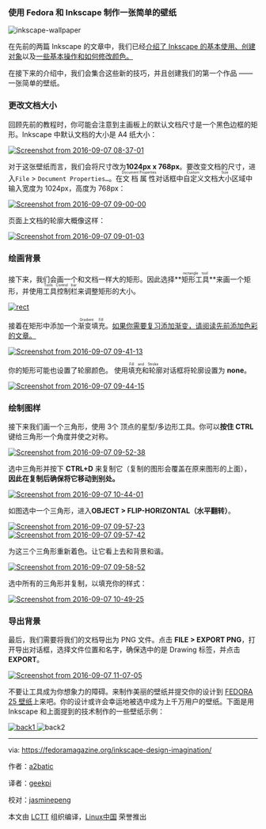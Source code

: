 ### 使用 Fedora 和 Inkscape 制作一张简单的壁纸

 ![inkscape-wallpaper](https://cdn.fedoramagazine.org/wp-content/uploads/2016/10/inkscape-wallpaper-945x400.png) 

在先前的两篇 Inkscape 的文章中，我们已经[介绍了 Inkscape 的基本使用、创建对象][18]以及[一些基本操作和如何修改颜色。][17]

在接下来的介绍中，我们会集合这些新的技巧，并且创建我们的第一个作品 —— 一张简单的壁纸。

### 更改文档大小

回顾先前的教程时，你可能会注意到主画板上的默认文档尺寸是一个黑色边框的矩形。Inkscape 中默认文档的大小是 A4 纸大小：

[
 ![Screenshot from 2016-09-07 08-37-01](https://1504253206.rsc.cdn77.org/wp-content/uploads/2016/10/Screenshot-from-2016-09-07-08-37-01.png) 
][16]

对于这张壁纸而言，我们会将尺寸改为**1024px x 768px**。要改变文档的尺寸，进入`File` > `Document Properties…`。在<ruby>文档属性<rt>Document Properties</rt></ruby>对话框中<ruby>自定义文档大小<rt>Custom Size</rt></ruby>区域中输入宽度为 1024px，高度为 768px：

[
 ![Screenshot from 2016-09-07 09-00-00](https://1504253206.rsc.cdn77.org/wp-content/uploads/2016/10/Screenshot-from-2016-09-07-09-00-00.png) 
][15]

页面上文档的轮廓大概像这样：

[
 ![Screenshot from 2016-09-07 09-01-03](https://1504253206.rsc.cdn77.org/wp-content/uploads/2016/10/Screenshot-from-2016-09-07-09-01-03.png) 
][14]

### 绘画背景

接下来，我们会画一个和文档一样大的矩形。因此选择**<ruby>矩形工具<rt>rectangle tool</rt></ruby>**来画一个矩形，并使用<ruby>工具控制栏<rt>Tools Control bar</rt></ruby>来调整矩形的大小。

[
 ![rect](https://1504253206.rsc.cdn77.org/wp-content/uploads/2016/10/rect.png) 
][13]

接着在矩形中添加一个<ruby>渐变填充<rt>Gradient Fill</rt></ruby>。[如果你需要复习添加渐变，请阅读先前添加色彩的文章。][12]

[
 ![Screenshot from 2016-09-07 09-41-13](https://1504253206.rsc.cdn77.org/wp-content/uploads/2016/10/Screenshot-from-2016-09-07-09-41-13.png) 
][11]

你的矩形可能也设置了轮廓颜色。 使用<ruby>填充和轮廓<rt> Fill and Stroke</rt></ruby>对话框将轮廓设置为 **none**。

[
 ![Screenshot from 2016-09-07 09-44-15](https://1504253206.rsc.cdn77.org/wp-content/uploads/2016/10/Screenshot-from-2016-09-07-09-44-15.png) 
][10]

### 绘制图样

接下来我们画一个三角形，使用 3个 顶点的星型/多边形工具。你可以**按住 CTRL** 键给三角形一个角度并使之对称。

[
 ![Screenshot from 2016-09-07 09-52-38](https://1504253206.rsc.cdn77.org/wp-content/uploads/2016/10/Screenshot-from-2016-09-07-09-52-38.png) 
][9]

选中三角形并按下 **CTRL+D** 来复制它（复制的图形会覆盖在原来图形的上面），**因此在复制后确保将它移动到别处。**

[
 ![Screenshot from 2016-09-07 10-44-01](https://1504253206.rsc.cdn77.org/wp-content/uploads/2016/10/Screenshot-from-2016-09-07-10-44-01.png) 
][8]

如图选中一个三角形，进入**OBJECT > FLIP-HORIZONTAL（水平翻转）**。

[
 ![Screenshot from 2016-09-07 09-57-23](https://1504253206.rsc.cdn77.org/wp-content/uploads/2016/10/Screenshot-from-2016-09-07-09-57-23.png) 
][7][
 ![Screenshot from 2016-09-07 09-57-42](https://1504253206.rsc.cdn77.org/wp-content/uploads/2016/10/Screenshot-from-2016-09-07-09-57-42.png) 
][6]

为这三个三角形重新着色。让它看上去和背景和谐。

[
 ![Screenshot from 2016-09-07 09-58-52](https://1504253206.rsc.cdn77.org/wp-content/uploads/2016/10/Screenshot-from-2016-09-07-09-58-52.png) 
][5]

选中所有的三角形并复制，以填充你的样式：

[
 ![Screenshot from 2016-09-07 10-49-25](https://1504253206.rsc.cdn77.org/wp-content/uploads/2016/10/Screenshot-from-2016-09-07-10-49-25.png) 
][4]

### 导出背景

最后，我们需要将我们的文档导出为 PNG 文件。点击 **FILE > EXPORT PNG**，打开导出对话框，选择文件位置和名字，确保选中的是 Drawing 标签，并点击 **EXPORT**。

[
 ![Screenshot from 2016-09-07 11-07-05](https://1504253206.rsc.cdn77.org/wp-content/uploads/2016/10/Screenshot-from-2016-09-07-11-07-05-1.png) 
][3]

不要让工具成为你想象力的障碍。来制作美丽的壁纸并提交你的设计到 [FEDORA 25 壁纸][2]上来吧。你的设计或许会幸运地被选中成为上千万用户的壁纸。下面是用  Inkscape 和上面提到的技术制作的一些壁纸示例：

[
 ![back1](https://1504253206.rsc.cdn77.org/wp-content/uploads/2016/10/back1.png) 
][1]
 ![back2](https://1504253206.rsc.cdn77.org/wp-content/uploads/2016/10/back2.png)

--------------------------------------------------------------------------------

via: https://fedoramagazine.org/inkscape-design-imagination/

作者：[a2batic][a]

译者：[geekpi](https://github.com/geekpi)

校对：[jasminepeng](https://github.com/jasminepeng)

本文由 [LCTT](https://github.com/LCTT/TranslateProject) 组织编译，[Linux中国](https://linux.cn/) 荣誉推出

[a]:http://a2batic.id.fedoraproject.org/
[1]:https://1504253206.rsc.cdn77.org/wp-content/uploads/2016/10/back1.png
[2]:https://fedoramagazine.org/keeping-fedora-beautiful-contribute-wallpaper/
[3]:https://1504253206.rsc.cdn77.org/wp-content/uploads/2016/10/Screenshot-from-2016-09-07-11-07-05-1.png
[4]:https://1504253206.rsc.cdn77.org/wp-content/uploads/2016/10/Screenshot-from-2016-09-07-10-49-25.png
[5]:https://1504253206.rsc.cdn77.org/wp-content/uploads/2016/10/Screenshot-from-2016-09-07-09-58-52.png
[6]:https://1504253206.rsc.cdn77.org/wp-content/uploads/2016/10/Screenshot-from-2016-09-07-09-57-42.png
[7]:https://1504253206.rsc.cdn77.org/wp-content/uploads/2016/10/Screenshot-from-2016-09-07-09-57-23.png
[8]:https://1504253206.rsc.cdn77.org/wp-content/uploads/2016/10/Screenshot-from-2016-09-07-10-44-01.png
[9]:https://1504253206.rsc.cdn77.org/wp-content/uploads/2016/10/Screenshot-from-2016-09-07-09-52-38.png
[10]:https://1504253206.rsc.cdn77.org/wp-content/uploads/2016/10/Screenshot-from-2016-09-07-09-44-15.png
[11]:https://1504253206.rsc.cdn77.org/wp-content/uploads/2016/10/Screenshot-from-2016-09-07-09-41-13.png
[12]:https://fedoramagazine.org/inkscape-adding-colour/
[13]:https://1504253206.rsc.cdn77.org/wp-content/uploads/2016/10/rect.png
[14]:https://1504253206.rsc.cdn77.org/wp-content/uploads/2016/10/Screenshot-from-2016-09-07-09-01-03.png
[15]:https://1504253206.rsc.cdn77.org/wp-content/uploads/2016/10/Screenshot-from-2016-09-07-09-00-00.png
[16]:https://1504253206.rsc.cdn77.org/wp-content/uploads/2016/10/Screenshot-from-2016-09-07-08-37-01.png
[17]:https://fedoramagazine.org/inkscape-adding-colour/
[18]:https://fedoramagazine.org/getting-started-inkscape-fedora/
[19]:https://fedoramagazine.org/inkscape-design-imagination/

